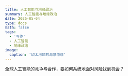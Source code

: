 ```yaml
---
title: 人工智能与地缘政治
summary: 人工智能与地缘政治
date: 2025-05-04
type: docs
math: false
tags:
  - '写作'
  - 人工智能
  - 地缘政治
image:
  caption: '印太地区的海底电缆'
---
```


全球人工智能的竞争与合作，要如何系统地面对风险找到机会？


<!--more-->